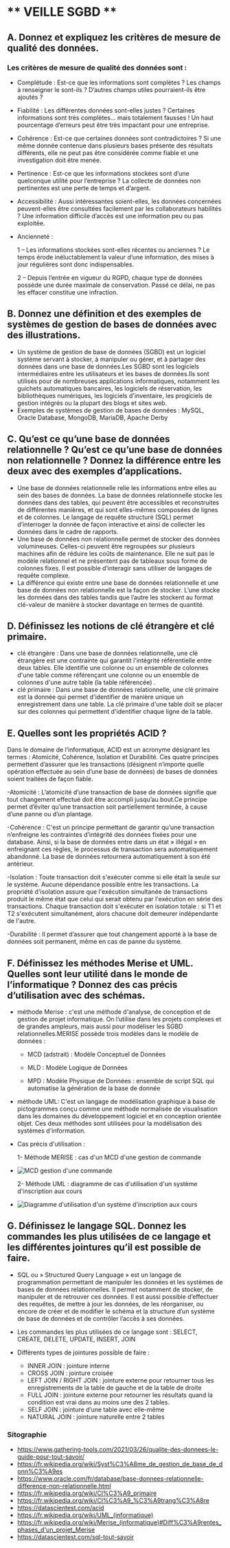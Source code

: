 #       ** VEILLE SGBD **

## A. Donnez et expliquez les critères de mesure de qualité des données.
### Les critères de mesure de qualité des données sont :
- Complétude : Est-ce que les informations sont complètes ? Les champs à renseigner le sont-ils ? D’autres champs utiles pourraient-ils être ajoutés ?
- Fiabilité : Les différentes données sont-elles justes ? Certaines informations sont très complètes… mais totalement fausses ! Un haut pourcentage d’erreurs peut être très impactant pour une entreprise.
- Cohérence :	Est-ce que certaines données sont contradictoires ? Si une même donnée contenue dans plusieurs bases présente des résultats différents, elle ne peut pas être considérée comme fiable et une investigation doit être menée.
- Pertinence : Est-ce que les informations stockées sont d’une quelconque utilité pour l’entreprise ? La collecte de données non pertinentes est une perte de temps et d’argent.
- Accessibilité	: Aussi intéressantes soient-elles, les données concernées peuvent-elles être consultées facilement par les collaborateurs habilités ? Une information difficile d’accès est une information peu ou pas exploitée.
- Ancienneté :

    1 – Les informations stockées sont-elles récentes ou anciennes ? Le temps érode inéluctablement la valeur d’une information, des mises à jour régulières sont donc indispensables.

    2 – Depuis l’entrée en vigueur du RGPD, chaque type de données possède une durée maximale de conservation. Passé ce délai, ne pas les effacer constitue une infraction.

## B. Donnez une définition et des exemples de systèmes de gestion de bases de données avec des illustrations.

- Un système de gestion de base de données (SGBD) est un logiciel système servant à stocker, à manipuler ou gérer, et à partager des données dans une base de données.Les SGBD sont les logiciels intermédiaires entre les utilisateurs et les bases de données.Ils sont utilisés pour de nombreuses applications informatiques, notamment les guichets automatiques bancaires, les logiciels de réservation, les bibliothèques numériques, les logiciels d'inventaire, les progiciels de gestion intégrés ou la plupart des blogs et sites web.
- Exemples de systèmes de gestion de bases de données : MySQL, Oracle Database, MongoDB, MariaDB, Apache Derby

## C. Qu’est ce qu’une base de données relationnelle ? Qu’est ce qu’une base de données non relationnelle ? Donnez la différence entre les deux avec des exemples d’applications.
- Une base de données relationnelle relie les informations entre elles au sein des bases de données. La base de données relationnelle stocke les données dans des tables, qui peuvent être accessibles et reconstruites de différentes manières, et qui sont elles-mêmes composées de lignes et de colonnes. Le langage de requête structuré (SQL) permet d’interroger la donnée de façon interactive et ainsi de collecter les données dans le cadre de rapports.
- Une base de données non relationnelle permet de stocker des données volumineuses. Celles-ci peuvent être regroupées sur plusieurs machines afin de réduire les coûts de maintenance. Elle ne suit pas le modèle relationnel et ne présentent pas de tableaux sous forme de colonnes fixes. Il est possible d’interagir sans utiliser de langages de requête complexe.
-  La différence qui existe entre une base de données relationnelle et une base de données non relationnelle est la façon de stocker. L’une stocke les données dans des tables tandis que l’autre les stockent au format clé-valeur de manière à stocker davantage en termes de quantité. 

## D. Définissez les notions de clé étrangère et clé primaire.

- clé étrangère : Dans une base de données relationnelle, une clé étrangère est une contrainte qui garantit l'intégrité référentielle entre deux tables. Elle identifie une colonne ou un ensemble de colonnes d'une table comme référençant une colonne ou un ensemble de colonnes d'une autre table (la table référencée) .
- clé primaire : Dans une base de données relationnelle, une clé primaire est la donnée qui permet d'identifier de manière unique un enregistrement dans une table. La clé primaire d'une table doit se placer sur des colonnes qui permettent d'identifier chaque ligne de la table.

## E. Quelles sont les propriétés ACID ?
Dans le domaine de l’informatique, ACID est un acronyme désignant les termes : Atomicité, Cohérence, Isolation et Durabilité.
Ces quatre principes permettent d’assurer que les transactions (désignent n’importe quelle opération effectuée au sein d’une base de données) de bases de données soient traitées de façon fiable.

-Atomicité : L’atomicité d’une transaction de base de données signifie que tout changement effectué doit être accompli jusqu’au bout.Ce principe permet d’éviter qu’une transaction soit partiellement terminée, à cause d’une panne ou d’un plantage.

-Cohérence : C'est un principe permettant de garantir qu’une transaction n’enfreigne les contraintes d’intégrité des données fixées pour une database. Ainsi, si la base de données entre dans un état  » illégal  » en enfreignant ces règles, le processus de transaction sera automatiquement abandonné. La base de données retournera automatiquement à son été antérieur.

-Isolation : Toute transaction doit s'exécuter comme si elle était la seule sur le système. Aucune dépendance possible entre les transactions. La propriété d'isolation assure que l'exécution simultanée de transactions produit le même état que celui qui serait obtenu par l'exécution en série des transactions. Chaque transaction doit s'exécuter en isolation totale : si T1 et T2 s'exécutent simultanément, alors chacune doit demeurer indépendante de l'autre.

-Durabilité : Il permet d’assurer que tout changement apporté à la base de données soit permanent, même en cas de panne du système.

## F. Définissez les méthodes Merise et UML. Quelles sont leur utilité dans le monde de l’informatique ? Donnez des cas précis d’utilisation avec des schémas.
- méthode Merise : c'est une méthode d'analyse, de conception et de gestion de projet informatique. On l’utilise dans les projets complexes et de grandes ampleurs, mais aussi pour modéliser les SGBD relationnelles.MERISE possède trois modèles dans le modèle de données :
    * MCD (adstrait) : Modèle Conceptuel de Données

    * MLD : Modèle Logique de Données

    * MPD : Modèle Physique de Données : ensemble de script SQL qui automatise la génération de la base de donnée
- méthode UML: C'est un langage de modélisation graphique à base de pictogrammes conçu comme une méthode normalisée de visualisation dans les domaines du développement logiciel et en conception orientée objet.
Ces deux méthodes sont utilisées pour la modélisation des systèmes d'information.

- Cas précis d'utilisation :

    1- Méthode MERISE : cas d'un MCD d'une gestion de commande

- ![MCD gestion d'une commande](merise_methode.png "MCD gestion de commande")

   2- Méthode UML : diagramme de cas d'utilisation d'un système d'inscription aux cours

- ![Diagramme d'utilisation d'un système d'inscription aux cours ](UML-usecase.png "usecase course registration system")


## G. Définissez le langage SQL. Donnez les commandes les plus utilisées de ce langage et les différentes jointures qu’il est possible de faire.
- SQL ou  » Structured Query Language  » est un langage de programmation permettant de manipuler les données et les systèmes de bases de données relationnelles. Il permet notamment de stocker, de manipuler et de retrouver ces données. Il est aussi possible d’effectuer des requêtes, de mettre à jour les données, de les réorganiser, ou encore de créer et de modifier le schéma et la structure d’un système de base de données et de contrôler l’accès à ses données.

- Les commandes les plus utilisées de ce langage sont :
SELECT, CREATE, DELETE, UPDATE, INSERT, JOIN
- Différents types de jointures possible de faire :
    - INNER JOIN : jointure interne 
    - CROSS JOIN : jointure croisée
    - LEFT JOIN / RIGHT JOIN : jointure externe pour retourner tous les   enregistrements de la table de gauche et de la table de droite
    - FULL JOIN :  jointure externe pour retourner les résultats quand la condition est vrai dans au moins une des 2 tables.
    - SELF JOIN : jointure d’une table avec elle-même
    - NATURAL JOIN :  jointure naturelle entre 2 tables

### Sitographie
- https://www.gathering-tools.com/2021/03/26/qualite-des-donnees-le-guide-pour-tout-savoir/
- https://fr.wikipedia.org/wiki/Syst%C3%A8me_de_gestion_de_base_de_donn%C3%A9es
- https://www.oracle.com/fr/database/base-donnees-relationnelle-difference-non-relationnelle.html
- https://fr.wikipedia.org/wiki/Cl%C3%A9_primaire
- https://fr.wikipedia.org/wiki/Cl%C3%A9_%C3%A9trang%C3%A8re
- https://datascientest.com/acid
- https://fr.wikipedia.org/wiki/UML_(informatique)
- https://fr.wikipedia.org/wiki/Merise_(informatique)#Diff%C3%A9rentes_phases_d'un_projet_Merise
- https://datascientest.com/sql-tout-savoir